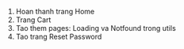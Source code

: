 1. Hoan thanh trang Home
2. Trang Cart
3. Tao them pages: Loading va Notfound trong utils
4. Tao trang Reset Password
